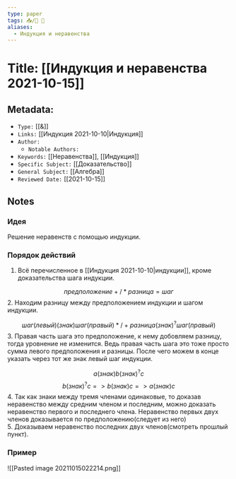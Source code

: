 ```yaml
---
type: paper
tags: 📥️/📜️ 🔢
aliases:
  - Индукция и неравенства
---
```




# Title: **[[Индукция и неравенства 2021-10-15]]**


## Metadata:

- `Type:` [[&]]
- `Links:` [[Индукция 2021-10-10|Индукция]]
- `Author:` 
	- `Notable Authors:` 
- `Keywords:` [[Неравенства]], [[Индукция]]
- `Specific Subject:` [[Доказательство]]
- `General Subject:` [[Алгебра]]
- `Reviewed Date:` [[2021-10-15]]

## Notes

### Идея
Решение неравенств с помощью индукции.

### Порядок действий
1. Всё перечисленное в [[Индукция 2021-10-10|индукции]], кроме доказательства шага индукции.

$$предположение + / * разница = шаг$$
2. Находим разницу между предположением индукции и шагом индукции.

$$шаг(левый)(знак) шаг(правый) * / + разница (знак)^? шаг(правый)$$
3. Правая часть шага это предположение, к нему добовляем разницу, тогда уровнение не изменится. Ведь правая часть шага это тоже просто сумма левого предположения и разницы. После чего можем в конце указать через тот же знак левый шаг индукции.

$$a (знак) b (знак)^? с$$
$$b (знак)^? c => b (знак) c => a (знак) с$$
4. Так как знаки между тремя членами одинаковые, то доказав неравенство между средним членом и последним, можно доказать неравенство первого и последнего члена. Неравенство первых двух членов доказывается по предположению(следует из него)\
5. Доказываем неравенство последних двух членов(смотреть прошлый пункт).

###  Пример
![[Pasted image 20211015022214.png]]